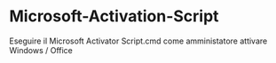 # Microsoft-Activation-Script
Eseguire il Microsoft Activator Script.cmd come amministatore
attivare Windows / Office 
